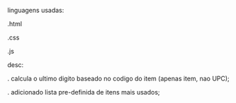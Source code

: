 linguagens usadas:

.html

.css

.js

desc:

. calcula o ultimo digito baseado no codigo do item (apenas item, nao UPC);

. adicionado lista pre-definida de itens mais usados;